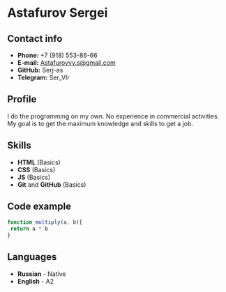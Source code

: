 # Astafurov Sergei
## Contact info
* __Phone:__ +7 (918) 553-86-66
* __E-mail:__ Astafurovvv.s@gmail.com
* __GitHub:__ Serj-as
* __Telegram:__ Ser_Vlr
## Profile
I do the programming on my own. No experience in commercial activities. My goal is to get the maximum knowledge and skills to get a job.
## Skills
* __HTML__ (Basics)
* __CSS__ (Basics)
* __JS__ (Basics)
* __Git__ and __GitHub__ (Basics)
## Code example
```javascript
function multiply(a, b){
 return a * b
}
```
## Languages
* __Russian__ - Native
* __English__ - A2
